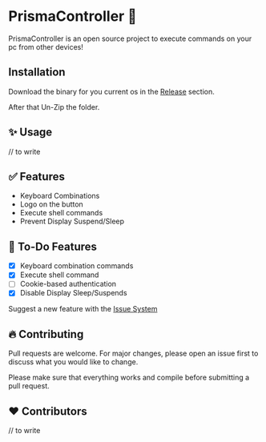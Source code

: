 # PrismaController 💎

PrismaController is an open source project to execute commands on your pc from other devices!

## Installation

Download the binary for you current os in the [Release](https://github.com/iimrudy/PrismaController/releases) section.

After that Un-Zip the folder.


## ✨ Usage

// to write

## ✅ Features

- Keyboard Combinations
- Logo on the button
- Execute shell commands
- Prevent Display Suspend/Sleep


## 📝 To-Do Features

- [x] Keyboard combination commands
- [x] Execute shell command
- [ ] Cookie-based authentication
- [x] Disable Display Sleep/Suspends

Suggest a new feature with the [Issue System](https://github.com/iimrudy/PrismaController/issues)

## 🔥 Contributing
Pull requests are welcome. For major changes, please open an issue first to discuss what you would like to change.

Please make sure that everything works and compile before submitting a pull request.

## ❤️ Contributors 
// to write
